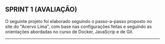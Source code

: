 
## SPRINT 1 (AVALIAÇÃO)

O seguinte projeto foi elaborado seguindo o passo-a-passo proposto no site do "Acervo Lima", com base nas
configurações feitas e seguindo as orientações abordadas no curso de Docker, JavaScrip e de Git.

---
